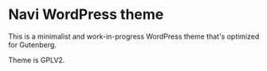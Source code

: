 # Navi WordPress theme

This is a minimalist and work-in-progress WordPress theme that's optimized for Gutenberg.

Theme is GPLV2.
